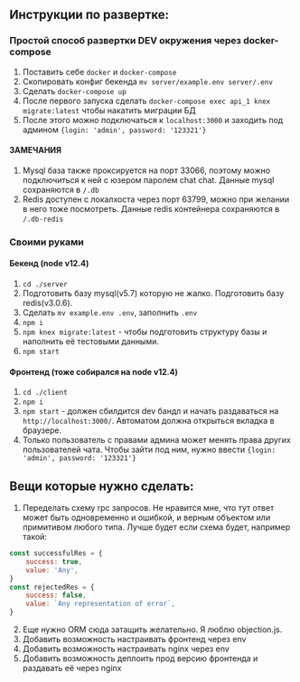 ## Инструкции по развертке:

### Простой способ развертки DEV окружения через docker-compose

1. Поставить себе `docker` и `docker-compose`
2. Скопировать конфиг бекенда `mv server/example.env server/.env`
3. Сделать `docker-compose up`
4. После первого запуска сделать `docker-compose exec api_1 knex migrate:latest` чтобы накатить миграции БД
5. После этого можно подключаться к `localhost:3000` и заходить под админом `{login: 'admin', password: '123321'}`

#### ЗАМЕЧАНИЯ

1. Mysql база также проксируется на порт 33066, поэтому можно подключиться к ней с юзером паролем chat chat. Данные mysql сохраняются в `/.db`
2. Redis доступен с локалхоста через порт 63799, можно при желании в него тоже посмотреть. Данные redis контейнера сохраняются в `/.db-redis`

### Своими руками

#### Бекенд (node v12.4)

1. `cd ./server`
2. Подготовить базу mysql(v5.7) которую не жалко. Подготовить базу redis(v3.0.6).
3. Сделать `mv example.env .env`, заполнить `.env`
4. `npm i`
5. `npm knex migrate:latest` - чтобы подготовить структуру базы и наполнить её тестовыми данными.
6. `npm start`

#### Фронтенд (тоже собирался на node v12.4)

1. `cd ./client`
2. `npm i`
3. `npm start` - должен сбилдится dev бандл и начать раздаваться на `http://localhost:3000/`. Автоматом должна открыться вкладка в браузере.
4. Только пользователь с правами админа может менять права других пользователей чата. Чтобы зайти под ним, нужно ввести `{login: 'admin', password: '123321'}`

## Вещи которые нужно сделать:

1. Переделать схему rpc запросов. Не нравится мне, что тут ответ может быть одновременно и ошибкой, и верным объектом или примитивом любого типа. Лучше будет если схема будет, например такой:

```js
const successfulRes = {
    success: true,
    value: 'Any',
}
const rejectedRes = {
    success: false,
    value: `Any representation of error`,
}
```

2. Еще нужно ORM сюда затащить желательно. Я люблю objection.js.
3. Добавить возможность настраивать фронтенд через env
4. Добавить возможность настраивать nginx через env
5. Добавить возможность деплоить прод версию фронтенда и раздавать её через nginx
